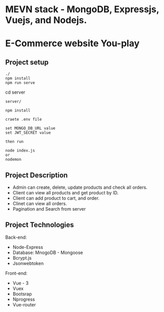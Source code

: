 #  MEVN stack - MongoDB, Expressjs, Vuejs, and Nodejs.
# E-Commerce website You-play
## Project setup
```
./
npm install
npm run serve
```
cd server
```
server/

npm install

craete .env file 

set MONGO_DB_URL value
set JWT_SECRET value

then run

node index.js
or 
nodemon
```

## Project Description

- Admin can create, delete, update products and check all orders.
- Client can view all products and get product by ID.
- Client can add product to cart, and order.
- Clinet can view all orders.
- Pagination and Search from server

## Project Technologies 

Back-end: 

- Node-Express
- Database: MnogoDB - Mongoose
- Bcrypt.js
- Jsonwebtoken

Front-end:
- Vue - 3
- Vuex
- Bootsrap
- Nprogress
- Vue-router
